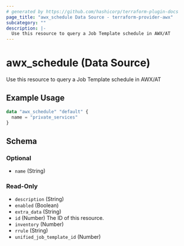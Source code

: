 ```yaml
---
# generated by https://github.com/hashicorp/terraform-plugin-docs
page_title: "awx_schedule Data Source - terraform-provider-awx"
subcategory: ""
description: |-
  Use this resource to query a Job Template schedule in AWX/AT
---
```


# awx_schedule (Data Source)

Use this resource to query a Job Template schedule in AWX/AT

## Example Usage

```terraform
data "awx_schedule" "default" {
  name = "private_services"
}
```

<!-- schema generated by tfplugindocs -->
## Schema

### Optional

- `name` (String)

### Read-Only

- `description` (String)
- `enabled` (Boolean)
- `extra_data` (String)
- `id` (Number) The ID of this resource.
- `inventory` (Number)
- `rrule` (String)
- `unified_job_template_id` (Number)
